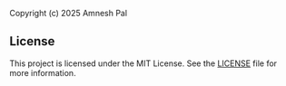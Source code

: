 Copyright (c) 2025 Amnesh Pal

## License

This project is licensed under the MIT License. See the [LICENSE](./LICENSE) file for more information.
